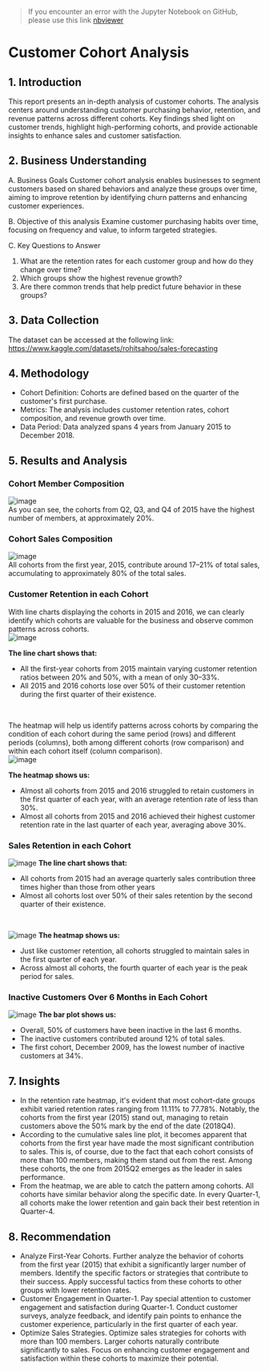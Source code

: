 > If you encounter an error with the Jupyter Notebook on GitHub, please use this link [nbviewer](https://nbviewer.org/github/Agungvpzz/Customer-Cohort-Analysis/blob/superstore/Cohort%20Analysis%20SuperStore.ipynb)

# Customer Cohort Analysis

## 1. Introduction
This report presents an in-depth analysis of customer cohorts. The analysis centers around understanding customer purchasing behavior, retention, and revenue patterns across different cohorts. Key findings shed light on customer trends, highlight high-performing cohorts, and provide actionable insights to enhance sales and customer satisfaction.

## 2. Business Understanding
A. Business Goals
Customer cohort analysis enables businesses to segment customers based on shared behaviors and analyze these groups over time, aiming to improve retention by identifying churn patterns and enhancing customer experiences.

B. Objective of this analysis
Examine customer purchasing habits over time, focusing on frequency and value, to inform targeted strategies.

C. Key Questions to Answer
1. What are the retention rates for each customer group and how do they change over time?
2. Which groups show the highest revenue growth?
3. Are there common trends that help predict future behavior in these groups?

## 3. Data Collection
The dataset can be accessed at the following link: https://www.kaggle.com/datasets/rohitsahoo/sales-forecasting

## 4. Methodology
- Cohort Definition: Cohorts are defined based on the quarter of the customer's first purchase.
- Metrics: The analysis includes customer retention rates, cohort composition, and revenue growth over time.
- Data Period: Data analyzed spans 4 years from January 2015 to December 2018.

## 5. Results and Analysis
### Cohort Member Composition
![image](https://github.com/user-attachments/assets/e73dac3b-9c8a-4699-a517-020941f30e8a)
<br>As you can see, the cohorts from Q2, Q3, and Q4 of 2015 have the highest number of members, at approximately 20%.

### Cohort Sales Composition
![image](https://github.com/user-attachments/assets/77fc9776-60a1-4cd0-8963-6d3d114e7a00)
<br>All cohorts from the first year, 2015, contribute around 17–21% of total sales, accumulating to approximately 80% of the total sales.

### Customer Retention in each Cohort
With line charts displaying the cohorts in 2015 and 2016, we can clearly identify which cohorts are valuable for the business and observe common patterns across cohorts. <br>
![image](https://github.com/user-attachments/assets/3680760d-d02a-4977-8626-d0daaa48bb21)

**The line chart shows that:**
- All the first-year cohorts from 2015 maintain varying customer retention ratios between 20% and 50%, with a mean of only 30–33%.
- All 2015 and 2016 cohorts lose over 50% of their customer retention during the first quarter of their existence.
<br>

The heatmap will help us identify patterns across cohorts by comparing the condition of each cohort during the same period (rows) and different periods (columns), both among different cohorts (row comparison) and within each cohort itself (column comparison). <br>
![image](https://github.com/user-attachments/assets/827a2719-c766-42f7-a9de-26f55d878b15)

**The heatmap shows us:**
- Almost all cohorts from 2015 and 2016 struggled to retain customers in the first quarter of each year, with an average retention rate of less than 30%.
- Almost all cohorts from 2015 and 2016 achieved their highest customer retention rate in the last quarter of each year, averaging above 30%.

### Sales Retention in each Cohort
![image](https://github.com/user-attachments/assets/a1346882-6d23-402b-9d39-8d6599005eec)
**The line chart shows that:**
- All cohorts from 2015 had an average quarterly sales contribution three times higher than those from other years
- Almost all cohorts lost over 50% of their sales retention by the second quarter of their existence.
<br>

![image](https://github.com/user-attachments/assets/d3359c4d-0ee2-426a-b176-5eac12ad0548)
**The heatmap shows us:**
- Just like customer retention, all cohorts struggled to maintain sales in the first quarter of each year.
- Across almost all cohorts, the fourth quarter of each year is the peak period for sales.

### Inactive Customers Over 6 Months in Each Cohort
![image](https://github.com/Agungvpzz/Customer-Cohort-Analysis/assets/48642326/4ed29afa-e581-481a-8e8f-ff6dff09bb31)
**The bar plot shows us:**
- Overall, 50% of customers have been inactive in the last 6 months.
- The inactive customers contributed around 12% of total sales.
- The first cohort, December 2009, has the lowest number of inactive customers at 34%.

## 7. Insights
- In the retention rate heatmap, it's evident that most cohort-date groups exhibit varied retention rates ranging from 11.11% to 77.78%. Notably, the cohorts from the first year (2015) stand out, managing to retain customers above the 50% mark by the end of the date (2018Q4).
- According to the cumulative sales line plot, it becomes apparent that cohorts from the first year have made the most significant contribution to sales. This is, of course, due to the fact that each cohort consists of more than 100 members, making them stand out from the rest. Among these cohorts, the one from 2015Q2 emerges as the leader in sales performance.
- From the heatmap, we are able to catch the pattern among cohorts. All cohorts have similar behavior along the specific date. In every Quarter-1, all cohorts make the lower retention and gain back their best retention in Quarter-4.

## 8. Recommendation
- Analyze First-Year Cohorts. Further analyze the behavior of cohorts from the first year (2015) that exhibit a significantly larger number of members. Identify the specific factors or strategies that contribute to their success. Apply successful tactics from these cohorts to other groups with lower retention rates.
- Customer Engagement in Quarter-1. Pay special attention to customer engagement and satisfaction during Quarter-1. Conduct customer surveys, analyze feedback, and identify pain points to enhance the customer experience, particularly in the first quarter of each year.
- Optimize Sales Strategies. Optimize sales strategies for cohorts with more than 100 members. Larger cohorts naturally contribute significantly to sales. Focus on enhancing customer engagement and satisfaction within these cohorts to maximize their potential.

